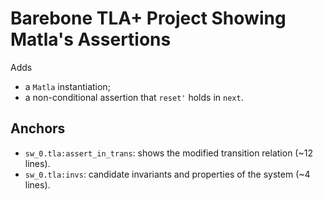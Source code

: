 # Barebone TLA+ Project Showing Matla's Assertions

Adds

- a `Matla` instantiation;
- a non-conditional assertion that `reset'` holds in `next`.

## Anchors

- `sw_0.tla:assert_in_trans`: shows the modified transition relation (~12 lines).
- `sw_0.tla:invs`: candidate invariants and properties of the system (~4 lines).
